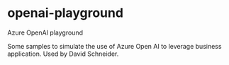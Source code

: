 # openai-playground
Azure OpenAI playground

Some samples to simulate the use of Azure Open AI to leverage business application. Used by David Schneider.
